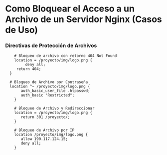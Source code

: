 # Como Bloquear el Acceso a un Archivo de un Servidor Nginx (Casos de Uso)

### Directivas de Protección de Archivos ###

		# Bloqueo de archivo con retorno 404 Not Found
		location = /proyecto/img/logo.png {
			 deny all;
	     return 404;
	  }

	  # Bloqueo de Archivo por Contraseña
	  location ^~ /proyecto/img/logo.png {
		   auth_basic_user_file .htpasswd;
		   auth_basic "Restricted";
		}

		# Bloqueo de Archivo y Redireccionar
		location = /proyecto/img/logo.png {
		   return 301 /proyecto/;
		}

		# Bloqueo de Archivo por IP
		location /proyecto/img/logo.png {
		   allow 190.117.124.15;
		   deny all;
		} 
